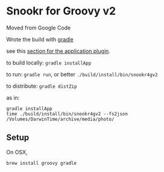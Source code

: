 # Snookr for Groovy v2

Moved from Google Code

Wrote the build with [gradle](http://www.gradle.org/documentation)

see this [section for the application plugin](http://gradle.org/docs/current/userguide/application_plugin.html).

to build locally: `gradle installApp`

to run: `gradle run`, or better `./build/install/bin/snookr4gv2`

to distribute: `gradle distZip`

as in:

    gradle installApp
    time ./build/install/bin/snookr4gv2 --fs2json /Volumes/DarwinTime/archive/media/photo/


## Setup
On OSX, 
 
    brew install groovy gradle